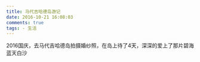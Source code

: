 ```yaml
---
title: 马代吉哈德岛游记
date: 2016-10-21 16:08:03
comments: true
tags: - 生活
---
```

2016国庆，去马代吉哈德岛拍摄婚纱照，在岛上待了4天，深深的爱上了那片碧海蓝天白沙

<!--more-->
